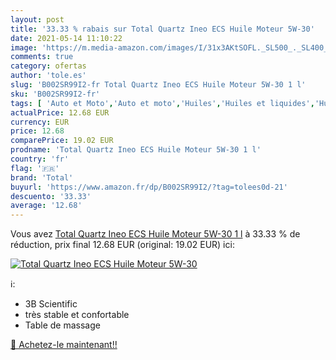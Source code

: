 ```yaml
---
layout: post
title: '33.33 % rabais sur Total Quartz Ineo ECS Huile Moteur 5W-30'
date: 2021-05-14 11:10:22
image: 'https://m.media-amazon.com/images/I/31x3AKtSOFL._SL500_._SL400_.jpg'
comments: true
category: ofertas
author: 'tole.es'
slug: 'B002SR99I2-fr Total Quartz Ineo ECS Huile Moteur 5W-30 1 l'
sku: 'B002SR99I2-fr'
tags: [ 'Auto et Moto','Auto et moto','Huiles','Huiles et liquides','Huiles moteur pour auto','total', ]
actualPrice: 12.68 EUR
currency: EUR
price: 12.68
comparePrice: 19.02 EUR
prodname: 'Total Quartz Ineo ECS Huile Moteur 5W-30 1 l'
country: 'fr'
flag: '🇫🇷'
brand: 'Total'
buyurl: 'https://www.amazon.fr/dp/B002SR99I2/?tag=tolees0d-21'
descuento: '33.33'
average: '12.68'
---
```


Vous avez [Total Quartz Ineo ECS Huile Moteur 5W-30 1 l](https://www.amazon.fr/dp/B002SR99I2/?tag=tolees0d-21)  à  33.33 % de réduction, prix final  12.68 EUR (original: 19.02 EUR) ici:

[![Total Quartz Ineo ECS Huile Moteur 5W-30](https://m.media-amazon.com/images/I/31x3AKtSOFL._SL500_._SL400_.jpg)](https://www.amazon.fr/dp/B002SR99I2/?tag=tolees0d-21)

ℹ️:

- 3B Scientific
- très stable et confortable
- Table de massage

[🛒 Achetez-le maintenant!!](https://www.amazon.fr/dp/B002SR99I2/?tag=tolees0d-21)
